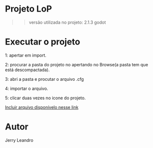 # Projeto LoP

>> versão utilizada no projeto: 2.1.3 godot
# Executar o projeto

1: apertar em import. 

2: procurar a pasta do projeto no apertando no Browse(a pasta tem que está descompactada).

3: abri a pasta e procutar o arquivo .cfg

4: importar o arquivo. 

5: clicar duas vezes no icone do projeto.

[Incluir arquivo disponívelo nesse link](https://downloads.tuxfamily.org/godotengine/)

# Autor 
 Jerry Leandro